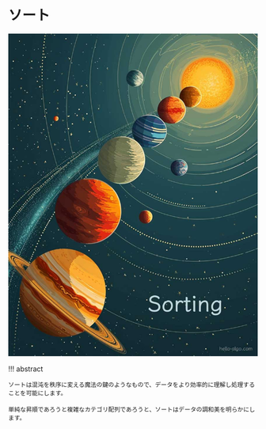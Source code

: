 # ソート

![Sorting](../assets/covers/chapter_sorting.jpg)

!!! abstract

    ソートは混沌を秩序に変える魔法の鍵のようなもので、データをより効率的に理解し処理することを可能にします。

    単純な昇順であろうと複雑なカテゴリ配列であろうと、ソートはデータの調和美を明らかにします。